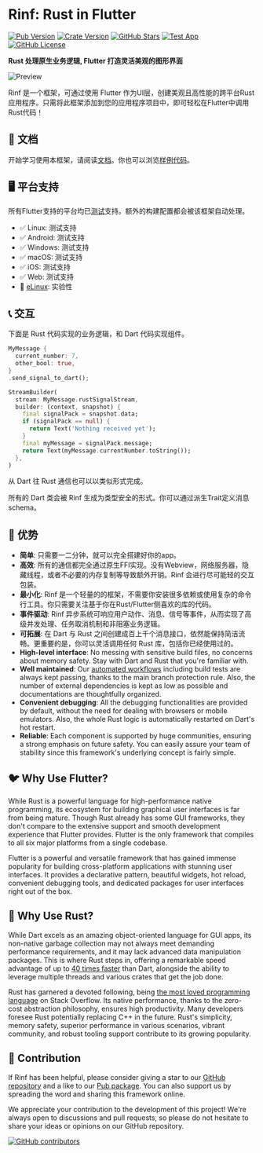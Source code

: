 # Rinf: Rust in Flutter

[![Pub Version](https://img.shields.io/pub/v/rinf)](https://pub.dev/packages/rinf)
[![Crate Version](https://img.shields.io/crates/v/rinf)](https://crates.io/crates/rinf)
[![GitHub Stars](https://img.shields.io/github/stars/cunarist/rinf)](https://github.com/cunarist/rinf/stargazers)
[![Test App](https://github.com/cunarist/rinf/actions/workflows/test_app.yaml/badge.svg)](https://github.com/cunarist/rinf/actions/workflows/test_app.yaml?query=branch%3Amain)
[![GitHub License](https://img.shields.io/github/license/cunarist/rinf)](https://github.com/cunarist/rinf/blob/main/LICENSE)

**Rust 处理原生业务逻辑, Flutter 打造灵活美观的图形界面**

![Preview](https://github.com/cunarist/rinf/assets/66480156/5c9a7fb6-e566-4c4e-bd77-d72c1c064d6c)

Rinf 是一个框架，可通过使用 Flutter 作为UI层，创建美观且高性能的跨平台Rust应用程序。只需将此框架添加到您的应用程序项目中，即可轻松在Flutter中调用Rust代码！

## 📖 文档

开始学习使用本框架，请阅读[文档](https://rinf.cunarist.com)。你也可以浏览[样例代码](https://github.com/cunarist/rinf/tree/main/flutter_package/example)。

## 🖥️ 平台支持

所有Flutter支持的平台均已[测试](https://github.com/cunarist/rinf/actions/workflows/test_app.yaml?query=branch%3Amain)支持。额外的构建配置都会被该框架自动处理。

- ✅ Linux: 测试支持
- ✅ Android:  测试支持
- ✅ Windows:  测试支持
- ✅ macOS:  测试支持
- ✅ iOS:  测试支持
- ✅ Web:  测试支持
- 🔄 [eLinux](https://github.com/sony/flutter-elinux): 实验性

## 📞 交互

下面是 Rust 代码实现的业务逻辑，和 Dart 代码实现组件。

```rust
MyMessage {
  current_number: 7,
  other_bool: true,
}
.send_signal_to_dart();
```

```dart
StreamBuilder(
  stream: MyMessage.rustSignalStream,
  builder: (context, snapshot) {
    final signalPack = snapshot.data;
    if (signalPack == null) {
      return Text('Nothing received yet');
    }
    final myMessage = signalPack.message;
    return Text(myMessage.currentNumber.toString());
  },
)
```

从 Dart 往 Rust 通信也可以以类似形式完成。

所有的 Dart 类会被 Rinf 生成为类型安全的形式。你可以通过派生Trait定义消息 schema。

## 🎁 优势

- **简单**: 只需要一二分钟，就可以完全搭建好你的app。
- **高效**: 所有的通信都完全通过原生FFI实现。没有Webview，网络服务器，隐藏线程，或者不必要的内存复制等导致额外开销。Rinf 会进行尽可能轻的交互包装。
- **最小化**: Rinf 是一个轻量的的框架，不需要你安装很多依赖或使用复杂的命令行工具。你只需要关注基于你在Rust/Flutter侧喜欢的库的代码。
- **事件驱动**: Rinf 异步系统可响应用户动作、消息、信号等事件，从而实现了高级并发处理、任务取消机制和非阻塞业务逻辑。
- **可拓展**: 在 Dart 与 Rust 之间创建成百上千个消息接口，依然能保持简洁流畅。更重要的是，你可以灵活调用任何 Rust 库，包括你已经使用过的。
- **High-level interface**: No messing with sensitive build files, no concerns about memory safety. Stay with Dart and Rust that you're familiar with.
- **Well maintained**: Our [automated workflows](https://github.com/cunarist/rinf/actions) including build tests are always kept passing, thanks to the main branch protection rule. Also, the number of external dependencies is kept as low as possible and documentations are thoughtfully organized.
- **Convenient debugging**: All the debugging functionalities are provided by default, without the need for dealing with browsers or mobile emulators. Also, the whole Rust logic is automatically restarted on Dart's hot restart.
- **Reliable**: Each component is supported by huge communities, ensuring a strong emphasis on future safety. You can easily assure your team of stability since this framework's underlying concept is fairly simple.

## 🐦 Why Use Flutter?

While Rust is a powerful language for high-performance native programming, its ecosystem for building graphical user interfaces is far from being mature. Though Rust already has some GUI frameworks, they don't compare to the extensive support and smooth development experience that Flutter provides. Flutter is the only framework that compiles to all six major platforms from a single codebase.

Flutter is a powerful and versatile framework that has gained immense popularity for building cross-platform applications with stunning user interfaces. It provides a declarative pattern, beautiful widgets, hot reload, convenient debugging tools, and dedicated packages for user interfaces right out of the box.

## 🦀 Why Use Rust?

While Dart excels as an amazing object-oriented language for GUI apps, its non-native garbage collection may not always meet demanding performance requirements, and it may lack advanced data manipulation packages. This is where Rust steps in, offering a remarkable speed advantage of up to [40 times faster](https://programming-language-benchmarks.vercel.app/dart-vs-rust) than Dart, alongside the ability to leverage multiple threads and various crates that get the job done.

Rust has garnered a devoted following, being [the most loved programming language](https://survey.stackoverflow.co/2022#section-most-loved-dreaded-and-wanted-programming-scripting-and-markup-languages) on Stack Overflow. Its native performance, thanks to the zero-cost abstraction philosophy, ensures high productivity. Many developers foresee Rust potentially replacing C++ in the future. Rust's simplicity, memory safety, superior performance in various scenarios, vibrant community, and robust tooling support contribute to its growing popularity.

## 👥 Contribution

If Rinf has been helpful, please consider giving a star to our [GitHub repository](https://github.com/cunarist/rinf) and a like to our [Pub package](https://pub.dev/packages/rinf). You can also support us by spreading the word and sharing this framework online.

We appreciate your contribution to the development of this project! We're always open to discussions and pull requests, so please do not hesitate to share your ideas or opinions on our GitHub repository.

[![GitHub contributors](https://contrib.rocks/image?repo=cunarist/rinf)](https://github.com/cunarist/rinf/graphs/contributors)
